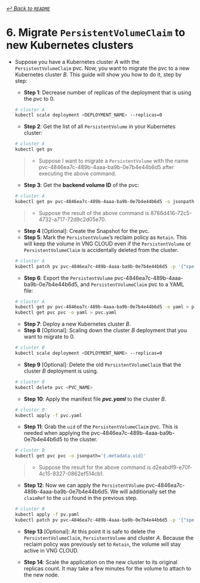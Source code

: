 ###### [↩ Back to `README`](./../README.md)

# 6. Migrate `PersistentVolumeClaim` to new Kubernetes clusters
- Suppose you have a Kubernetes cluster $A$ with the `PersistentVolumeClaim` $\text{pvc}$. Now, you want to migrate the $\text{pvc}$ to a new Kubernetes cluster $B$. This guide will show you how to do it, step by step:
  - **Step 1**: Decrease number of replicas of the deployment that is using the $\text{pvc}$ to 0.
  ```bash
  # cluster A
  kubectl scale deployment <DEPLOYMENT_NAME> --replicas=0
  ```

  - **Step 2**: Get the list of all `PersistentVolume` in your Kubernetes cluster:
  ```bash
  # cluster A
  kubectl get pv
  ```
  > - Suppose I want to migrate a `PersistentVolume` with the name $\text{pvc-4846ea7c-489b-4aaa-ba9b-0e7b4e44b6d5}$ after executing the above command.

  - **Step 3**: Get the **backend volume ID** of the $\text{pvc}$:
  ```bash
  # cluster A
  kubectl get pv pvc-4846ea7c-489b-4aaa-ba9b-0e7b4e44b6d5 -o jsonpath='{.spec.csi.volumeHandle}'
  ```
  > - Suppose the result of the above command is $\text{8766d416-72c5-4732-a717-72d9c2d05e70}$.

  - **Step 4** [Optional]: Create the Snapshot for the $\text{pvc}$.
  - **Step 5**: Mark the `PersistentVolume`’s reclaim policy as `Retain`. This will keep the volume in VNG CLOUD even if the `PersistentVolume` or `PersistentVolumeClaim` is accidentally deleted from the cluster.
  ```bash
  # cluster A
  kubectl patch pv pvc-4846ea7c-489b-4aaa-ba9b-0e7b4e44b6d5 -p '{"spec":{"persistentVolumeReclaimPolicy":"Retain"}}'
  ```
  - **Step 6**: Export the `PersistentVolume` $\text{pvc-4846ea7c-489b-4aaa-ba9b-0e7b4e44b6d5}$, and `PersistentVolumeClaim` $\text{pvc}$ to a YAML file:
  ```bash
  # cluster A
  kubectl get pv pvc-4846ea7c-489b-4aaa-ba9b-0e7b4e44b6d5 -o yaml > pv.yaml
  kubectl get pvc pvc -o yaml > pvc.yaml
  ```
  - **Step 7**: Deploy a new Kubernetes cluster $B$.
  - **Step 8** [Optional]: Scaling down the cluster $B$ deployment that you want to migrate to 0.
  ```bash
  # cluster B
  kubectl scale deployment <DEPLOYMENT_NAME> --replicas=0
  ```

  - **Step 9** [Optional]: Delete the old `PersistentVolumeClaim` that the cluster $B$ deployment is using.
  ```bash
  # cluster B
  kubectl delete pvc <PVC_NAME>
  ```

  - **Step 10**: Apply the manifest file ***pvc.yaml*** to the cluster $B$.
  ```bash
  # cluster B
  kubectl apply -f pvc.yaml
  ```

  - **Step 11**: Grab the `uid` of the `PersistentVolumeClaim` $\text{pvc}$. This is needed when applying the $\text{pvc-4846ea7c-489b-4aaa-ba9b-0e7b4e44b6d5}$ to the cluster.
  ```bash
  # cluster B
  kubectl get pvc pvc -o jsonpath='{.metadata.uid}'
  ```
  > - Suppose the result for the above command is $\text{d2eabdf9-e70f-4c15-8327-0862ef514cb1}$.

  - **Step 12**: Now we can apply the `PersistentVolume` $\text{pvc-4846ea7c-489b-4aaa-ba9b-0e7b4e44b6d5}$. We will additionally set the `claimRef` to the `uid` found in the previous step.
  ```bash
  # cluster B
  kubectl apply -f pv.yaml
  kubectl patch pv pvc-4846ea7c-489b-4aaa-ba9b-0e7b4e44b6d5 -p '{"spec":{"claimRef":{"uid":"d2eabdf9-e70f-4c15-8327-0862ef514cb1"}}}'
  ```

  - **Step 13** [Optional]: At this point it is safe to delete the `PersistentVolumeClaim`, `PersistentVolume` and cluster $A$. Because the reclaim policy was previously set to `Retain`, the volume will stay active in VNG CLOUD.

  - **Step 14**: Scale the application on the new cluster to its original replicas count. It may take a few minutes for the volume to attach to the new node.